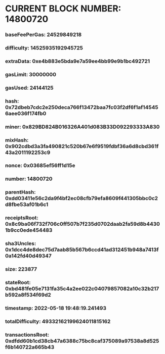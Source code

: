 # CURRENT BLOCK NUMBER: 14800720

### baseFeePerGas: 24529849218
### difficulty: 14525935192945725
### extraData: 0xe4b883e5bda9e7a59ee4bb99e9b1bc492721
### gasLimit: 30000000
### gasUsed: 24144125
### hash: 0x72dbeb7cdc2e250deca766f13472baa7fc03f2df6f1af145456aee036f174fb0
### miner: 0x829BD824B016326A401d083B33D092293333A830
### mixHash: 0x902cdbd3a3fa490821c520b67e6f9519fdbf36a6d8cbd361f43a2011192253c9
### nonce: 0x03685ef56ff1d15e
### number: 14800720
### parentHash: 0xdd03411e56c2da9f4bf2ec08cfb79efa8609f441305bbc0c2d8fbe53af01b6c1
### receiptsRoot: 0x8c9ba06f732f706c0ff507b7f235d0702daab2fa59d8b44301b9cc0ede454483
### sha3Uncles: 0x1dcc4de8dec75d7aab85b567b6ccd41ad312451b948a7413f0a142fd40d49347
### size: 223877
### stateRoot: 0xbd481fe05e7131fa35c4a2ee022c04079857082a10c32b217b592a8f534f69d2
### timestamp: 2022-05-18 19:48:19.241493
### totalDifficulty: 49332162199624011815162
### transactionsRoot: 0xdfdd60b1cd38cb47a6388c75bc8caf375089a97538a8d525f6b140722a665b43
